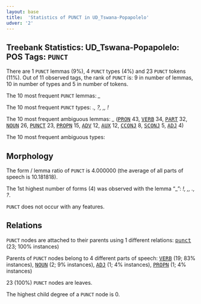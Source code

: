 ```yaml
---
layout: base
title:  'Statistics of PUNCT in UD_Tswana-Popapolelo'
udver: '2'
---
```


## Treebank Statistics: UD_Tswana-Popapolelo: POS Tags: `PUNCT`

There are 1 `PUNCT` lemmas (9%), 4 `PUNCT` types (4%) and 23 `PUNCT` tokens (11%).
Out of 11 observed tags, the rank of `PUNCT` is: 9 in number of lemmas, 10 in number of types and 5 in number of tokens.

The 10 most frequent `PUNCT` lemmas: <em>_</em>

The 10 most frequent `PUNCT` types:  <em>., ?, ,, !</em>

The 10 most frequent ambiguous lemmas: <em>_</em> (<tt><a href="tn_popapolelo-pos-PRON.html">PRON</a></tt> 43, <tt><a href="tn_popapolelo-pos-VERB.html">VERB</a></tt> 34, <tt><a href="tn_popapolelo-pos-PART.html">PART</a></tt> 32, <tt><a href="tn_popapolelo-pos-NOUN.html">NOUN</a></tt> 26, <tt><a href="tn_popapolelo-pos-PUNCT.html">PUNCT</a></tt> 23, <tt><a href="tn_popapolelo-pos-PROPN.html">PROPN</a></tt> 15, <tt><a href="tn_popapolelo-pos-ADV.html">ADV</a></tt> 12, <tt><a href="tn_popapolelo-pos-AUX.html">AUX</a></tt> 12, <tt><a href="tn_popapolelo-pos-CCONJ.html">CCONJ</a></tt> 8, <tt><a href="tn_popapolelo-pos-SCONJ.html">SCONJ</a></tt> 5, <tt><a href="tn_popapolelo-pos-ADJ.html">ADJ</a></tt> 4)

The 10 most frequent ambiguous types:  



## Morphology

The form / lemma ratio of `PUNCT` is 4.000000 (the average of all parts of speech is 10.181818).

The 1st highest number of forms (4) was observed with the lemma “_”: <em>!, ,, ., ?</em>.

`PUNCT` does not occur with any features.


## Relations

`PUNCT` nodes are attached to their parents using 1 different relations: <tt><a href="tn_popapolelo-dep-punct.html">punct</a></tt> (23; 100% instances)

Parents of `PUNCT` nodes belong to 4 different parts of speech: <tt><a href="tn_popapolelo-pos-VERB.html">VERB</a></tt> (19; 83% instances), <tt><a href="tn_popapolelo-pos-NOUN.html">NOUN</a></tt> (2; 9% instances), <tt><a href="tn_popapolelo-pos-ADJ.html">ADJ</a></tt> (1; 4% instances), <tt><a href="tn_popapolelo-pos-PROPN.html">PROPN</a></tt> (1; 4% instances)

23 (100%) `PUNCT` nodes are leaves.

The highest child degree of a `PUNCT` node is 0.

